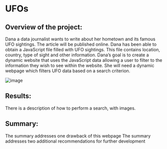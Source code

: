 # UFOs

## Overview of the project:

Dana a data journalist wants to write about her hometown and its famous UFO sightings.  The article will be published online.  Dana has been able to obtain a JavaScript file filled with UFO sightings.  This file contains location, country, type of sight and other information.  Dana’s goal is to create a dynamic website that uses the JavaScript data allowing a user to filter to the information they wish to see within the website.  She will need a dynamic webpage which filters UFO data based on a search criterion. 

![image](https://user-images.githubusercontent.com/43078788/115173397-1003b780-a07c-11eb-933b-f1e9b267a3ed.png)


## Results:

There is a description of how to perform a search, with images. 

## Summary:

The summary addresses one drawback of this webpage
The summary addresses two additional recommendations for further development 
